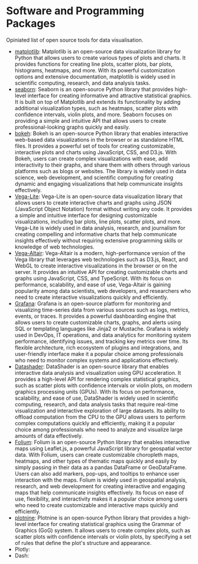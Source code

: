 # Software and Programming Packages

Opiniated list of open source tools for data visualisation.

- [matplotlib](https://matplotlib.org/): Matplotlib is an open-source data visualization library
  for Python that allows users to create various types of plots and
  charts. It provides functions for creating line plots, scatter
  plots, bar plots, histograms, heatmaps, and more. With its powerful
  customization options and extensive documentation, matplotlib is
  widely used in scientific computing, research, and data analysis
  tasks.
- [seaborn](https://seaborn.pydata.org/): Seaborn is an open-source Python library that provides
  high-level interface for creating informative and attractive
  statistical graphics. It is built on top of Matplotlib and extends
  its functionality by adding additional visualization types, such as
  heatmaps, scatter plots with confidence intervals, violin plots, and
  more. Seaborn focuses on providing a simple and intuitive API that
  allows users to create professional-looking graphs quickly and
  easily.
- [bokeh](https://bokeh.org/): Bokeh is an open-source Python library
  that enables interactive web-based data visualizations in the
  browser or as standalone HTML files. It provides a powerful set of
  tools for creating customizable, interactive plots and charts using
  JavaScript, CSS, and D3.js. With Bokeh, users can create complex
  visualizations with ease, add interactivity to their graphs, and
  share them with others through various platforms such as blogs or
  websites. The library is widely used in data science, web
  development, and scientific computing for creating dynamic and
  engaging visualizations that help communicate insights effectively.
- [Vega-Lite](https://vega.github.io/vega-lite/): Vega-Lite is an
  open-source data visualization library that allows users to create
  interactive charts and graphs using JSON (JavaScript Object
  Notation) format without writing any code. It provides a simple and
  intuitive interface for designing customizable visualizations,
  including bar plots, line plots, scatter plots, and more. Vega-Lite
  is widely used in data analysis, research, and journalism for
  creating compelling and informative charts that help communicate
  insights effectively without requiring extensive programming skills
  or knowledge of web technologies.
- [Vega-Altair](https://altair-viz.github.io/index.html): Vega-Altair
  is a modern, high-performance version of the Vega library that
  leverages web technologies such as D3.js, React, and WebGL to create
  interactive visualizations in the browser or on the server. It
  provides an intuitive API for creating customizable charts and
  graphs using JavaScript, CSS, and TypeScript. With its focus on
  performance, scalability, and ease of use, Vega-Altair is gaining
  popularity among data scientists, web developers, and researchers
  who need to create interactive visualizations quickly and
  efficiently.
- [Grafana](): Grafana is an open-source platform for monitoring and
  visualizing time-series data from various sources such as logs,
  metrics, events, or traces. It provides a powerful dashboarding
  engine that allows users to create customizable charts, graphs, and
  alerts using SQL or templating languages like Jinja2 or
  Mustache. Grafana is widely used in DevOps, IT operations, and data
  analytics for monitoring system performance, identifying issues, and
  tracking key metrics over time. Its flexible architecture, rich
  ecosystem of plugins and integrations, and user-friendly interface
  make it a popular choice among professionals who need to monitor
  complex systems and applications effectively.
- [Datashader](https://datashader.org/): DataShader is an open-source
  library that enables interactive data analysis and visualization
  using GPU acceleration. It provides a high-level API for rendering
  complex statistical graphics, such as scatter plots with confidence
  intervals or violin plots, on modern graphics processing units
  (GPUs). With its focus on performance, scalability, and ease of use,
  DataShader is widely used in scientific computing, research, and
  data analysis tasks that require real-time visualization and
  interactive exploration of large datasets. Its ability to offload
  computation from the CPU to the GPU allows users to perform complex
  computations quickly and efficiently, making it a popular choice
  among professionals who need to analyze and visualize large amounts
  of data effectively.
- [Folium](https://python-visualization.github.io/folium/latest/):
  Folium is an open-source Python library that enables interactive
  maps using Leaflet.js, a powerful JavaScript library for geospatial
  vector data. With Folium, users can create customizable choropleth
  maps, heatmaps, and other types of thematic maps quickly and easily
  by simply passing in their data as a pandas DataFrame or
  GeoDataFrame. Users can also add markers, pop-ups, and tooltips to
  enhance user interaction with the maps. Folium is widely used in
  geospatial analysis, research, and web development for creating
  interactive and engaging maps that help communicate insights
  effectively. Its focus on ease of use, flexibility, and
  interactivity makes it a popular choice among users who need to
  create customizable and interactive maps quickly and efficiently.
- [plotnine](https://plotnine.org/): Plotnine is an open-source Python
  library that provides a high-level interface for creating
  statistical graphics using the Grammar of Graphics (GoG) system. It
  allows users to create complex plots, such as scatter plots with
  confidence intervals or violin plots, by specifying a set of rules
  that define the plot's structure and appearance.
- Plotly:
- Dash:

